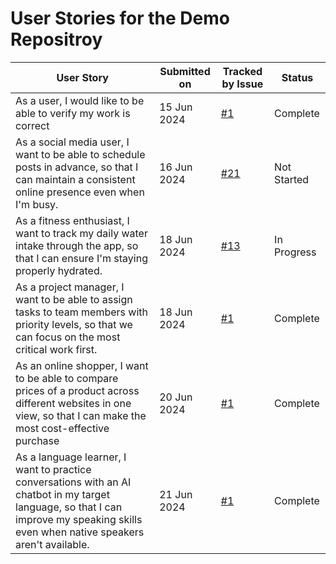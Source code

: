 # User Stories for the Demo Repositroy

| User Story | Submitted on | Tracked by Issue | Status |
|------------|--------------|------------------|--------|
| As a user, I would like to be able to verify my work is correct | 15 Jun 2024 | [#1](https://github.com/greekosystem/demo-repository/issues/11) | Complete |
| As a social media user, I want to be able to schedule posts in advance, so that I can maintain a consistent online presence even when I'm busy. | 16 Jun 2024 |  [#21](https://github.com/greekosystem/demo-repository/issues/12) | Not Started |
| As a fitness enthusiast, I want to track my daily water intake through the app, so that I can ensure I'm staying properly hydrated. | 18 Jun 2024 |  [#13](https://github.com/greekosystem/demo-repository/issues/14) | In Progress |
| As a project manager, I want to be able to assign tasks to team members with priority levels, so that we can focus on the most critical work first. | 18 Jun 2024 | [#1](https://github.com/greekosystem/demo-repository/issues/15) | Complete |
| As an online shopper, I want to be able to compare prices of a product across different websites in one view, so that I can make the most cost-effective purchase| 20 Jun 2024 | [#1](https://github.com/greekosystem/demo-repository/issues/11) | Complete |
| As a language learner, I want to practice conversations with an AI chatbot in my target language, so that I can improve my speaking skills even when native speakers aren't available.| 21 Jun 2024 | [#1](https://github.com/greekosystem/demo-repository/issues/11) | Complete |
